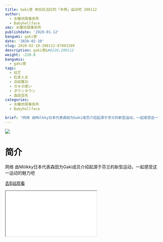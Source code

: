 ```yaml
---
title: Gaki使 來玩玩当红的「木棋」运动吧 200112
author:
  - 水曜侦探事务所
  - Babyhellface
zmz: 水曜侦探事务所
publishdate: '2020-01-12'
bangumi: gaki使
date: '2020-02-10'
slug: 2020-02-10-200112-87893109
description: gaki使&#8226;200112
weight: -210.0
bangumis:
  - gaki使
tags:
  - 综艺
  - 松本人志
  - 浜田雅功
  - ガキの使い
  - ダウンタウン
  - 森田哲矢
categories:
  - 水曜侦探事务所
  - Babyhellface

brief: "网络 由Mölkky日本代表森田为Gaki成员介绍起源于芬兰的新型运动，一起感受这一运动的魅力吧"
---
```

![](https://raw.githubusercontent.com/tcgriffith/owaraisite/master/static/tmpimg/d7b4a379426bcc7611db8e1925527b70b1501b30.jpg.480.jpg)
# 简介  
网络
由Mölkky日本代表森田为Gaki成员介绍起源于芬兰的新型运动，一起感受这一运动的魅力吧  

[去B站观看](https://www.bilibili.com/video/av87893109/)
<div class ="resp-container"><iframe class="testiframe" src="//player.bilibili.com/player.html?aid=87893109"", scrolling="no", allowfullscreen="true" > </iframe></div> 
